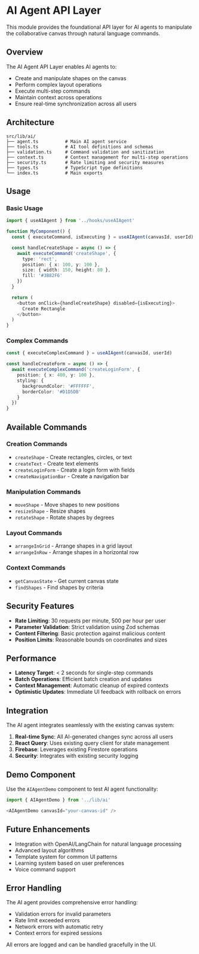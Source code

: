 # AI Agent API Layer

This module provides the foundational API layer for AI agents to manipulate the collaborative canvas through natural language commands.

## Overview

The AI Agent API Layer enables AI agents to:

- Create and manipulate shapes on the canvas
- Perform complex layout operations
- Execute multi-step commands
- Maintain context across operations
- Ensure real-time synchronization across all users

## Architecture

```
src/lib/ai/
├── agent.ts          # Main AI agent service
├── tools.ts          # AI tool definitions and schemas
├── validation.ts     # Command validation and sanitization
├── context.ts        # Context management for multi-step operations
├── security.ts       # Rate limiting and security measures
├── types.ts          # TypeScript type definitions
└── index.ts          # Main exports
```

## Usage

### Basic Usage

```typescript
import { useAIAgent } from '../hooks/useAIAgent'

function MyComponent() {
  const { executeCommand, isExecuting } = useAIAgent(canvasId, userId)

  const handleCreateShape = async () => {
    await executeCommand('createShape', {
      type: 'rect',
      position: { x: 100, y: 100 },
      size: { width: 150, height: 80 },
      fill: '#3B82F6'
    })
  }

  return (
    <button onClick={handleCreateShape} disabled={isExecuting}>
      Create Rectangle
    </button>
  )
}
```

### Complex Commands

```typescript
const { executeComplexCommand } = useAIAgent(canvasId, userId)

const handleCreateForm = async () => {
  await executeComplexCommand('createLoginForm', {
    position: { x: 400, y: 100 },
    styling: {
      backgroundColor: '#FFFFFF',
      borderColor: '#D1D5DB'
    }
  })
}
```

## Available Commands

### Creation Commands

- `createShape` - Create rectangles, circles, or text
- `createText` - Create text elements
- `createLoginForm` - Create a login form with fields
- `createNavigationBar` - Create a navigation bar

### Manipulation Commands

- `moveShape` - Move shapes to new positions
- `resizeShape` - Resize shapes
- `rotateShape` - Rotate shapes by degrees

### Layout Commands

- `arrangeInGrid` - Arrange shapes in a grid layout
- `arrangeInRow` - Arrange shapes in a horizontal row

### Context Commands

- `getCanvasState` - Get current canvas state
- `findShapes` - Find shapes by criteria

## Security Features

- **Rate Limiting**: 30 requests per minute, 500 per hour per user
- **Parameter Validation**: Strict validation using Zod schemas
- **Content Filtering**: Basic protection against malicious content
- **Position Limits**: Reasonable bounds on coordinates and sizes

## Performance

- **Latency Target**: < 2 seconds for single-step commands
- **Batch Operations**: Efficient batch creation and updates
- **Context Management**: Automatic cleanup of expired contexts
- **Optimistic Updates**: Immediate UI feedback with rollback on errors

## Integration

The AI agent integrates seamlessly with the existing canvas system:

1. **Real-time Sync**: All AI-generated changes sync across all users
2. **React Query**: Uses existing query client for state management
3. **Firebase**: Leverages existing Firestore operations
4. **Security**: Integrates with existing security logging

## Demo Component

Use the `AIAgentDemo` component to test AI agent functionality:

```typescript
import { AIAgentDemo } from '../lib/ai'

<AIAgentDemo canvasId="your-canvas-id" />
```

## Future Enhancements

- Integration with OpenAI/LangChain for natural language processing
- Advanced layout algorithms
- Template system for common UI patterns
- Learning system based on user preferences
- Voice command support

## Error Handling

The AI agent provides comprehensive error handling:

- Validation errors for invalid parameters
- Rate limit exceeded errors
- Network errors with automatic retry
- Context errors for expired sessions

All errors are logged and can be handled gracefully in the UI.
